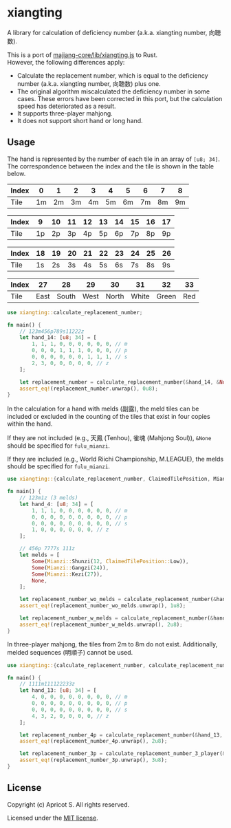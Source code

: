 # xiangting

A library for calculation of deficiency number (a.k.a. xiangting number, 向聴数).

This is a port of [majiang-core/lib/xiangting.js](https://github.com/kobalab/majiang-core/blob/master/lib/xiangting.js) to Rust.  
However, the following differences apply:

- Calculate the replacement number, which is equal to the deficiency number (a.k.a. xiangting number, 向聴数) plus one.
- The original algorithm miscalculated the deficiency number in some cases. These errors have been corrected in this port, but the calculation speed has deteriorated as a result.
- It supports three-player mahjong.
- It does not support short hand or long hand.

## Usage

The hand is represented by the number of each tile in an array of `[u8; 34]`. The correspondence between the index and the tile is shown in the table below.

| Index | 0   | 1   | 2   | 3   | 4   | 5   | 6   | 7   | 8   |
| ----- | --- | --- | --- | --- | --- | --- | --- | --- | --- |
| Tile  | 1m  | 2m  | 3m  | 4m  | 5m  | 6m  | 7m  | 8m  | 9m  |

| Index | 9   | 10  | 11  | 12  | 13  | 14  | 15  | 16  | 17  |
| ----- | --- | --- | --- | --- | --- | --- | --- | --- | --- |
| Tile  | 1p  | 2p  | 3p  | 4p  | 5p  | 6p  | 7p  | 8p  | 9p  |

| Index | 18  | 19  | 20  | 21  | 22  | 23  | 24  | 25  | 26  |
| ----- | --- | --- | --- | --- | --- | --- | --- | --- | --- |
| Tile  | 1s  | 2s  | 3s  | 4s  | 5s  | 6s  | 7s  | 8s  | 9s  |

| Index | 27   | 28    | 29   | 30    | 31    | 32    | 33  |
| ----- | ---- | ----- | ---- | ----- | ----- | ----- | --- |
| Tile  | East | South | West | North | White | Green | Red |

```rust
use xiangting::calculate_replacement_number;

fn main() {
    // 123m456p789s11222z
    let hand_14: [u8; 34] = [
        1, 1, 1, 0, 0, 0, 0, 0, 0, // m
        0, 0, 0, 1, 1, 1, 0, 0, 0, // p
        0, 0, 0, 0, 0, 0, 1, 1, 1, // s
        2, 3, 0, 0, 0, 0, 0, // z
    ];

    let replacement_number = calculate_replacement_number(&hand_14, &None);
    assert_eq!(replacement_number.unwrap(), 0u8);
}
```

In the calculation for a hand with melds (副露), the meld tiles can be included or excluded in the counting of the tiles that exist in four copies within the hand.

If they are not included (e.g., 天鳳 (Tenhou), 雀魂 (Mahjong Soul)), `&None` should be specified for `fulu_mianzi`.

If they are included (e.g., World Riichi Championship, M.LEAGUE), the melds should be specified for `fulu_mianzi`.

```rust
use xiangting::{calculate_replacement_number, ClaimedTilePosition, Mianzi};

fn main() {
    // 123m1z (3 melds)
    let hand_4: [u8; 34] = [
        1, 1, 1, 0, 0, 0, 0, 0, 0, // m
        0, 0, 0, 0, 0, 0, 0, 0, 0, // p
        0, 0, 0, 0, 0, 0, 0, 0, 0, // s
        1, 0, 0, 0, 0, 0, 0, // z
    ];

    // 456p 7777s 111z
    let melds = [
        Some(Mianzi::Shunzi(12, ClaimedTilePosition::Low)),
        Some(Mianzi::Gangzi(24)),
        Some(Mianzi::Kezi(27)),
        None,
    ];

    let replacement_number_wo_melds = calculate_replacement_number(&hand_4, &None);
    assert_eq!(replacement_number_wo_melds.unwrap(), 1u8);

    let replacement_number_w_melds = calculate_replacement_number(&hand_4, &Some(melds));
    assert_eq!(replacement_number_w_melds.unwrap(), 2u8);
}
```

In three-player mahjong, the tiles from 2m to 8m do not exist. Additionally, melded sequences (明順子) cannot be used.

```rust
use xiangting::{calculate_replacement_number, calculate_replacement_number_3_player};

fn main() {
    // 1111m111122233z
    let hand_13: [u8; 34] = [
        4, 0, 0, 0, 0, 0, 0, 0, 0, // m
        0, 0, 0, 0, 0, 0, 0, 0, 0, // p
        0, 0, 0, 0, 0, 0, 0, 0, 0, // s
        4, 3, 2, 0, 0, 0, 0, // z
    ];

    let replacement_number_4p = calculate_replacement_number(&hand_13, &None);
    assert_eq!(replacement_number_4p.unwrap(), 2u8);

    let replacement_number_3p = calculate_replacement_number_3_player(&hand_13, &None);
    assert_eq!(replacement_number_3p.unwrap(), 3u8);
}
```

## License

Copyright (c) Apricot S. All rights reserved.

Licensed under the [MIT license](LICENSE).
